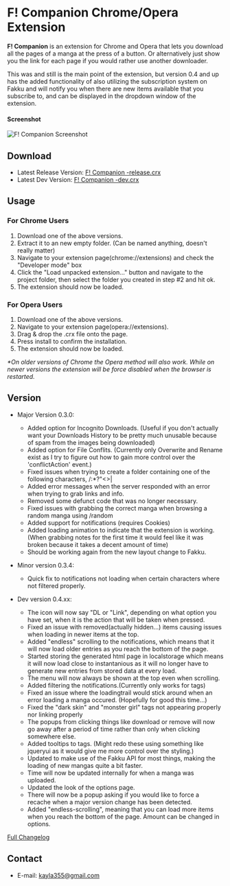 


F! Companion Chrome/Opera Extension
==========
**F! Companion** is an extension for Chrome and Opera that lets you download all the pages of a manga at the press of a button. Or alternatively just show you the link for each page if you would rather use another downloader.

This was and still is the main point of the extension, but version 0.4 and up has the added functionality of also utilizing the subscription system on Fakku and will notify you when there are new items available that you subscribe to, and can be displayed in the dropdown window of the extension.

#### Screenshot
![F! Companion Screenshot](http://imgur.com/VmFErMs.jpg "F! Companion Dropdown Screenshot")

## Download
* Latest Release Version: [F! Companion -release.crx](https://github.com/Kayla355/F--Companion/blob/master/F!%20Companion%20-release.crx?raw=true)  
* Latest Dev Version: [F! Companion -dev.crx](https://github.com/Kayla355/F--Companion/blob/master/F!%20Companion%20-dev.crx?raw=true)

## Usage
### For Chrome Users
1. Download one of the above versions.
2. Extract it to an new empty folder. (Can be named anything, doesn't really matter)
3. Navigate to your extension page(chrome://extensions) and check the "Developer mode" box
4. Click the "Load unpacked extension..." button and navigate to the project folder, then select the folder you created in step #2 and hit ok.
5. The extension should now be loaded.  

### For Opera Users
1. Download one of the above versions.
2. Navigate to your extension page(opera://extensions).
3. Drag & drop the .crx file onto the page.
4. Press install to confirm the installation.  
5. The extension should now be loaded.

_\*On older versions of Chrome the Opera method will also work. While on newer versions the extension will be force disabled when the browser is restarted._

## Version
* Major Version 0.3.0:
  * Added option for Incognito Downloads. (Useful if you don't actually want your Downloads History to be pretty much unusable because of spam from the images being downloaded)
  * Added option for File Conflits. (Currently only Overwrite and Rename exist as I try to figure out how to gain more control over the 'conflictAction' event.)
  * Fixed issues when trying to create a folder containing one of the following characters, \/:*?"<>|
  * Added error messages when the server responded with an error when trying to grab links and info.
  * Removed some defunct code that was no longer necessary.
  * Fixed issues with grabbing the correct manga when browsing a random manga using /random
  * Added support for notifications (requires Cookies)
  * Added loading animation to indicate that the extension is working.(When grabbing notes for the first time it would feel like it was broken because it takes a decent amount of time)
  * Should be working again from the new layout change to Fakku.

* Minor version 0.3.4:
  * Quick fix to notifications not loading when certain characters where not filtered properly.

* Dev version 0.4.xx:
  * The icon will now say "DL or "Link", depending on what option you have set, when it is the action that will be taken when pressed.
  * Fixed an issue with removed(actually hidden...) items causing issues when loading in newer items at the top.
  * Added "endless" scrolling to the notifications, which means that it will now load older entries as you reach the bottom of the page.
  * Started storing the generated html page in localstorage which means it will now load close to instantanious as it will no longer have to generate new entries from stored data at every load.
  * The menu will now always be shown at the top even when scrolling.
  * Added filtering the notifications.(Currently only works for tags)
  * Fixed an issue where the loadingtrail would stick around when an error loading a manga occured. (Hopefully for good this time...)
  * Fixed the "dark skin" and "monster girl" tags not appearing properly nor linking properly
  * The popups from clicking things like download or remove will now go away after a period of time rather than only when clicking somewhere else.
  * Added tooltips to tags. (Might redo these using something like jqueryui as it would give me more control over the styling.)
  * Updated to make use of the Fakku API for most things, making the loading of new mangas quite a bit faster.
  * Time will now be updated internally for when a manga was uploaded.
  * Updated the look of the options page.
  * There will now be a popup asking if you would like to force a recache when a major version change has been detected.
  * Added "endless-scrolling", meaning that you can load more items when you reach the bottom of the page. Amount can be changed in options.

[Full Changelog](https://github.com/Kayla355/F--Companion/blob/master/Changelog.txt)

## Contact
* E-mail: kayla355@gmail.com
